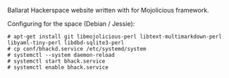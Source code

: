 Ballarat Hackerspace website written with for Mojolicious framework.


Configuring for the space (Debian / Jessie):

```
# apt-get install git libmojolicious-perl libtext-multimarkdown-perl libyaml-tiny-perl libdbd-sqlite3-perl
# cp conf/bhackd.service /etc/systemd/system
# systemctl --system daemon-reload
# systemctl start bhack.service
# systemctl enable bhack.service
```
